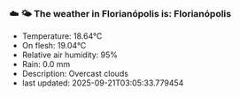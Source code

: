 ### ☁️ 🌤️  The weather in Florianópolis is: Florianópolis

- Temperature: 18.64°C
- On flesh: 19.04°C
- Relative air humidity: 95%
- Rain: 0.0 mm
- Description: Overcast clouds
- last updated: 2025-09-21T03:05:33.779454

